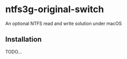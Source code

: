 # ntfs3g-original-switch
An optional NTFS read and write solution under macOS

## Installation
TODO...
